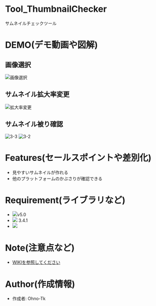 # Tool_ThumbnailChecker
サムネイルチェックツール
 
# DEMO(デモ動画や図解)
## 画像選択
![画像選択](https://user-images.githubusercontent.com/51406176/172870430-ecb0ce80-0582-48ac-879b-dbded70aa97b.gif)

## サムネイル拡大率変更
![拡大率変更](https://user-images.githubusercontent.com/51406176/172871633-96b55ee2-9408-481e-a609-b1471554a59f.gif)

## サムネイル被り確認
![3-3](https://user-images.githubusercontent.com/51406176/172872961-5debf3aa-e65d-4327-ac0d-cab850f0467e.gif)
![3-2](https://user-images.githubusercontent.com/51406176/172872799-f48fb6e2-0b36-4044-8ba0-5c085ce8b6e3.gif)

 
# Features(セールスポイントや差別化)
- 見やすいサムネイルが作れる
- 他のプラットフォームのかぶさりが確認できる
 
# Requirement(ライブラリなど)
- <img src="https://img.shields.io/badge/Javascript-276DC3.svg?logo=javascript&style=flat">v5.0
- <img src="https://img.shields.io/badge/-jQuery-0769AD.svg?logo=jquery&style=flat"> 3.4.1
- <img src="https://img.shields.io/badge/-Bootstrap-563D7C.svg?logo=bootstrap&style=flat">
 
# Note(注意点など)
- [WIKIを参照してください](https://github.com/Ohno-Tk/Tool_ThumbnailChecker/wiki)
 
# Author(作成情報)
 
- 作成者: Ohno-Tk
